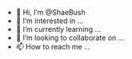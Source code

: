 - 👋 Hi, I’m @ShaeBush
- 👀 I’m interested in ...
- 🌱 I’m currently learning ...
- 💞️ I’m looking to collaborate on ...
- 📫 How to reach me ...

<!---
ShaeBush/ShaeBush is a ✨ special ✨ repository because its `README.md` (this file) appears on your GitHub profile.
You can click the Preview link to take a look at your changes.
--->
